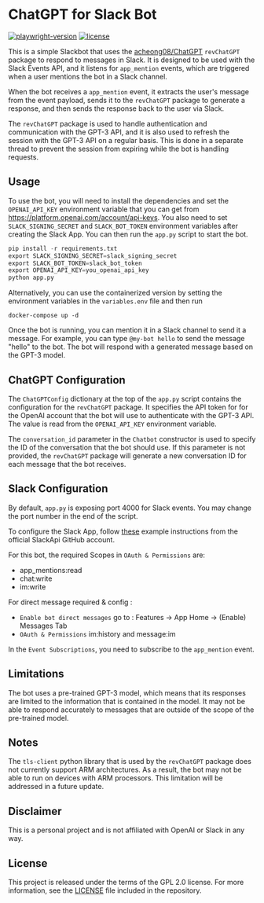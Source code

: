 # ChatGPT for Slack Bot
[![playwright-version](https://img.shields.io/badge/revChatGPT-0.0.31.5-green.svg)](https://github.com/acheong08/ChatGPT)
[![license](https://img.shields.io/badge/License-GPL%202.0-brightgreen.svg)](LICENSE)

This is a simple Slackbot that uses the [acheong08/ChatGPT](https://github.com/acheong08/ChatGPT) `revChatGPT` package to respond to messages in Slack. It is designed to be used with the Slack Events API, and it listens for `app_mention` events, which are triggered when a user mentions the bot in a Slack channel.

When the bot receives a `app_mention` event, it extracts the user's message from the event payload, sends it to the `revChatGPT` package to generate a response, and then sends the response back to the user via Slack.

The `revChatGPT` package is used to handle authentication and communication with the GPT-3 API, and it is also used to refresh the session with the GPT-3 API on a regular basis. This is done in a separate thread to prevent the session from expiring while the bot is handling requests.

## Usage

To use the bot, you will need to install the dependencies and set the `OPENAI_API_KEY` environment variable that you can get from https://platform.openai.com/account/api-keys. You also need to set `SLACK_SIGNING_SECRET` and `SLACK_BOT_TOKEN` environment variables after creating the Slack App. You can then run the `app.py` script to start the bot.

```python
pip install -r requirements.txt
export SLACK_SIGNING_SECRET=slack_signing_secret
export SLACK_BOT_TOKEN=slack_bot_token
export OPENAI_API_KEY=you_openai_api_key
python app.py
```

Alternatively, you can use the containerized version by setting the environment variables in the `variables.env` file and then run

```
docker-compose up -d
```

Once the bot is running, you can mention it in a Slack channel to send it a message. For example, you can type `@my-bot hello` to send the message "hello" to the bot. The bot will respond with a generated message based on the GPT-3 model.

## ChatGPT Configuration

The `ChatGPTConfig` dictionary at the top of the `app.py` script contains the configuration for the `revChatGPT` package. It specifies the API token for for the OpenAI account that the bot will use to authenticate with the GPT-3 API. The value is read from the `OPENAI_API_KEY` environment variable.

The `conversation_id` parameter in the `Chatbot` constructor is used to specify the ID of the conversation that the bot should use. If this parameter is not provided, the `revChatGPT` package will generate a new conversation ID for each message that the bot receives.

## Slack Configuration

By default, `app.py` is exposing port 4000 for Slack events. You may change the port number in the end of the script.

To configure the Slack App, follow [these](https://github.com/slackapi/python-slack-events-api/blob/main/example/README.rst) example instructions from the official SlackApi GitHub account.

For this bot, the required Scopes in `OAuth & Permissions` are:
* app_mentions:read
* chat:write
* im:write

For direct message required & config :
* `Enable bot direct messages` go to : Features -> App Home -> (Enable) Messages Tab
* `OAuth & Permissions` im:history and message:im

In the `Event Subscriptions`, you need to subscribe to the `app_mention` event.

## Limitations

The bot uses a pre-trained GPT-3 model, which means that its responses are limited to the information that is contained in the model. It may not be able to respond accurately to messages that are outside of the scope of the pre-trained model.

## Notes

The `tls-client` python library that is used by the `revChatGPT` package does not currently support ARM architectures. As a result, the bot may not be able to run on devices with ARM processors. This limitation will be addressed in a future update.

## Disclaimer
This is a personal project and is not affiliated with OpenAI or Slack in any way.

## License
This project is released under the terms of the GPL 2.0 license. For more information, see the [LICENSE](LICENSE) file included in the repository.
